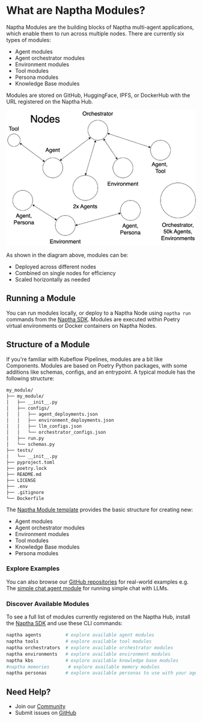 # What are Naptha Modules?

Naptha Modules are the building blocks of Naptha multi-agent applications, which enable them to run across multiple nodes. There are currently six types of modules:

- Agent modules  
- Agent orchestrator modules
- Environment modules
- Tool modules
- Persona modules
- Knowledge Base modules
<!-- - Memory modules -->

Modules are stored on GitHub, HuggingFace, IPFS, or DockerHub with the URL registered on the Naptha Hub.

![](/img/nodes.png)

As shown in the diagram above, modules can be:
- Deployed across different nodes
- Combined on single nodes for efficiency
- Scaled horizontally as needed



## Running a Module

You can run modules locally, or deploy to a Naptha Node using `naptha run` commands from the [Naptha SDK](https://github.com/NapthaAI/naptha-sdk). Modules are executed within Poetry virtual environments or Docker containers on Naptha Nodes.


## Structure of a Module

If you're familiar with Kubeflow Pipelines, modules are a bit like Components. Modules are based on Poetry Python packages, with some additions like schemas, configs, and an entrypoint. A typical module has the following structure:

```
my_module/
├── my_module/
│   ├── __init__.py
│   ├── configs/
│   │   ├── agent_deployments.json
│   │   ├── environment_deployments.json
│   │   ├── llm_configs.json
│   │   └── orchestrator_configs.json
│   ├── run.py
│   └── schemas.py
├── tests/
│   └── __init__.py
├── pyproject.toml
├── poetry.lock
├── README.md
├── LICENSE
├── .env
├── .gitignore
└── Dockerfile
```


The [Naptha Module template](https://github.com/NapthaAI/module_template) provides the basic structure for creating new:
- Agent modules
- Agent orchestrator modules
- Environment modules
- Tool modules
- Knowledge Base modules
- Persona modules
<!-- - Memory modules -->

### Explore Examples
You can also browse our [GitHub repositories](https://github.com/orgs/NapthaAI/repositories) for real-world examples e.g. The [simple chat agent module](https://github.com/NapthaAI/simple_chat_agent) for running simple chat with LLMs.


### Discover Available Modules
To see a full list of modules currently registered on the Naptha Hub, install the [Naptha SDK](https://github.com/NapthaAI/naptha-sdk) and use these CLI commands:
```bash
naptha agents         # explore available agent modules
naptha tools          # explore available tool modules
naptha orchestrators  # explore available orchestrator modules
naptha environments   # explore available environment modules
naptha kbs            # explore available knowledge base modules
#naptha memories       # explore available memory modules
naptha personas       # explore available personas to use with your agents

```


## Need Help?
- Join our [Community](https://naptha.ai/naptha-community)
- Submit issues on [GitHub](https://github.com/NapthaAI)